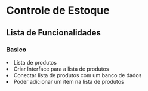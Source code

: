 <h1>Controle de Estoque</h1>

<h2>Lista de Funcionalidades</h2>

<h3>Basico</h3>
<li>Lista de produtos</li>
<li>Criar Interface para a lista de produtos</li>
<li>Conectar lista de produtos com um banco de dados</li>
<li>Poder adicionar um item na lista de produtos</li>



